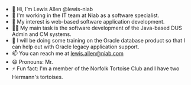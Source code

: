 - 👋 Hi, I’m Lewis Allen @lewis-niab
- 🏢 I'm working in the IT team at Niab as a software specialist.
- 👀 My interest is web-based software application development.
- 👷‍♂️ My main task is the software development of the Java-based DUS Admin and CM systems.
- 🌱 I will be doing some training on the Oracle database product so that I can help out with Oracle legacy application support.
- 📫 You can reach me at lewis.allen@niab.com
- 😄 Pronouns: Mr.
- ⚡ Fun fact: I'm a member of the Norfolk Tortoise Club and I have two Hermann's tortoises.
<!---
lewis-niab/lewis-niab is a ✨ special ✨ repository because its `README.md` (this file) appears on your GitHub profile.
You can click the Preview link to take a look at your changes.
--->
